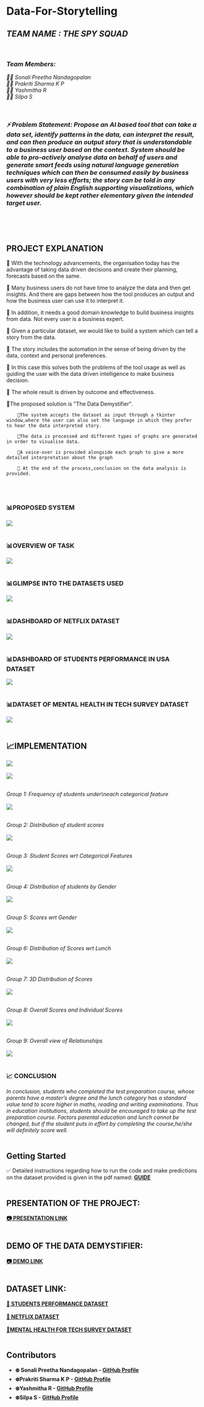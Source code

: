 # Data-For-Storytelling

<i>
<h2> TEAM NAME : THE SPY SQUAD </h2><br>

### Team Members:<br>
🕵️‍♀️ Sonali Preetha Nandagopalan<br> 
🕵️‍♀️ Prakriti Sharma K P<br>
🕵️‍♀️ Yashmitha R  <br>
🕵️‍♀️ Silpa S

<br>

### ⚡ Problem Statement: Propose an AI based tool that can take a data set, identify patterns in the data, can interpret the result, and can then produce an output story that is understandable to a business user based on the context. System should be able to pro-actively analyse data on behalf of users and generate smart feeds using natural language generation techniques which can then be consumed easily by business users with very less efforts; the story can be told in any combination of plain English supporting visualizations, which however should be kept rather elementary given the intended target user. </i>
<br>
<br>
<br>

## PROJECT EXPLANATION
📌 With the technology advancements, the organisation today has the advantage of taking data driven decisions and create their planning, forecasts based on the same. 

📌 Many business users do not have time to analyze the data and then get insights. And there are gaps between how the tool produces an output and how the business user can use it to interpret it. 

📌 In addition, it needs a good domain knowledge to build business insights from data. Not every user is a business expert. 

📌 Given a particular dataset, we would like to build a system which can tell a story from the data. 

📌 The story includes the automation in the sense of being driven by the data, context and personal preferences. 

📌 In this case this solves both the problems of the tool usage as well as guiding the user with the data driven intelligence to make business decision. 

📌 The whole result is driven by outcome and effectiveness.

📌The proposed solution is "The Data Demystifier".

        💮The system accepts the dataset as input through a tkinter window,where the user can also set the language in which they prefer to hear the data interpreted story.
        
        💮The data is processed and different types of graphs are generated in order to visualise data.

        💮A voice-over is provided alongside each graph to give a more detailed interpretation about the graph

        💮 At the end of the process,conclusion on the data analysis is provided.

<br></br>

### 📊PROPOSED SYSTEM
<img src="https://github.com/silpasreeni99/Data-For-Storytelling/blob/main/process.jpeg">
<br></br>

### 📊OVERVIEW OF TASK
<img src="https://github.com/silpasreeni99/Data-For-Storytelling/blob/main/task%20overview.jpg">
<br></br>

### 📊GLIMPSE INTO THE DATASETS USED
<img src="https://github.com/silpasreeni99/Data-For-Storytelling/blob/main/implementation/dataset_glimpse.png">
<br></br>

### 📊DASHBOARD OF NETFLIX DATASET
<img src="https://github.com/silpasreeni99/Data-For-Storytelling/blob/main/implementation/netflix_db.PNG">
<br></br>

### 📊DASHBOARD OF STUDENTS PERFORMANCE IN USA DATASET
<img src="https://github.com/silpasreeni99/Data-For-Storytelling/blob/main/implementation/student_db.PNG">
<br></br>

### 📊DATASET OF MENTAL HEALTH IN TECH SURVEY DATASET
<img src="https://github.com/silpasreeni99/Data-For-Storytelling/blob/main/implementation/mental_healthdb1.PNG">
<br></br>


## 📈IMPLEMENTATION
<img src="https://github.com/silpasreeni99/Data-For-Storytelling/blob/main/implementation/main.jpeg">
<br></br>

<img src="https://github.com/silpasreeni99/Data-For-Storytelling/blob/main/implementation/process.jpeg">
<br></br>

<i>Group 1: Frequency of students under\neach categorical feature </i><br><br>
<img src="https://github.com/silpasreeni99/Data-For-Storytelling/blob/main/implementation/grp1.png">
<br><br>

<i>Group 2: Distribution of student scores </i><br><br>
<img src="https://github.com/silpasreeni99/Data-For-Storytelling/blob/main/implementation/grp2.png">
<br><br>

<i>Group 3: Student Scores wrt Categorical Features </i><br><br>
<img src="https://github.com/silpasreeni99/Data-For-Storytelling/blob/main/implementation/grp3.png">
<br><br>

<i>Group 4: Distribution of students by Gender </i><br><br>
<img src="https://github.com/silpasreeni99/Data-For-Storytelling/blob/main/implementation/grp4.png">
<br><br>

<i>Group 5: Scores wrt Gender</i><br><br>
<img src="https://github.com/silpasreeni99/Data-For-Storytelling/blob/main/implementation/grp5.png">
<br><br>

<i>Group 6: Distribution of Scores wrt Lunch</i><br><br>
<img src="https://github.com/silpasreeni99/Data-For-Storytelling/blob/main/implementation/grp6.png">
<br><br>

<i>Group 7: 3D Distribution of Scores</i><br><br>
<img src="https://github.com/silpasreeni99/Data-For-Storytelling/blob/main/implementation/grp7.png">
<br><br>

<i>Group 8: Overall Scores and Individual Scores</i><br><br>
<img src="https://github.com/silpasreeni99/Data-For-Storytelling/blob/main/implementation/grp8(2).png">
<br><br>

<i>Group 9: Overall view of Relationships </i><br><br>
<img src="https://github.com/silpasreeni99/Data-For-Storytelling/blob/main/implementation/grp9.png">
<br><br>

### 📈 CONCLUSION
<i>In conclusion, students who completed the test preparation course, whose parents have a master’s degree and the lunch category has a standard value tend to score higher in maths, reading and writing examinations. Thus in education institutions, students should be encouraged to take up the test preparation course. Factors parental education and lunch cannot be changed, but if the student puts in effort by completing the course,he/she will definitely score well.</i>
<br><br>


## Getting Started

✅ Detailed instructions regarding how to run the code and make predictions on the dataset provided is given in the pdf named: <a href="https://github.com/silpasreeni99/Data-For-Storytelling/blob/main/GUIDE.pdf"><b>GUIDE<b></a>
<br></br>


## PRESENTATION OF THE PROJECT:
<a href="https://drive.google.com/file/d/1k-Pvg7FAqk_8KKWkASIRRNyhP8Och1wf/view?usp=sharing"> 📷 PRESENTATION LINK </a>
<br></br>

## DEMO OF THE DATA DEMYSTIFIER:
<a href="https://drive.google.com/file/d/1k0Yt0fxigHia8o_dBu31eH7I0zQnAEIj/view?usp=sharing"> 📷 DEMO LINK </a>
<br></br>

## DATASET LINK:
<a href="https://github.com/silpasreeni99/Data-For-Storytelling/blob/main/StudentsPerformance.csv"> 📂 STUDENTS PERFORMANCE DATASET </a>
<br></br>
<a href="https://github.com/silpasreeni99/Data-For-Storytelling/blob/main/netflix_titles.csv"> 📂 NETFLIX DATASET </a>
<br></br>
<a href="https://github.com/silpasreeni99/Data-For-Storytelling/blob/main/survey_2014.csv"> 📂MENTAL HEALTH FOR TECH SURVEY DATASET </a>
<br></br>

## Contributors

* **❄️ Sonali Preetha Nandagopalan** - [GitHub Profile](https://github.com/Sonali2824)
* **❄️Prakriti Sharma K P** - [GitHub Profile](https://github.com/prakritisharma)
* **❄️Yashmitha R** - [GitHub Profile](https://github.com/YASHMITHA-3)
* **❄️Silpa S** - [GitHub Profile](https://github.com/silpasreeni99)




